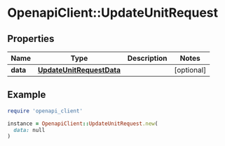 # OpenapiClient::UpdateUnitRequest

## Properties

| Name | Type | Description | Notes |
| ---- | ---- | ----------- | ----- |
| **data** | [**UpdateUnitRequestData**](UpdateUnitRequestData.md) |  | [optional] |

## Example

```ruby
require 'openapi_client'

instance = OpenapiClient::UpdateUnitRequest.new(
  data: null
)
```

